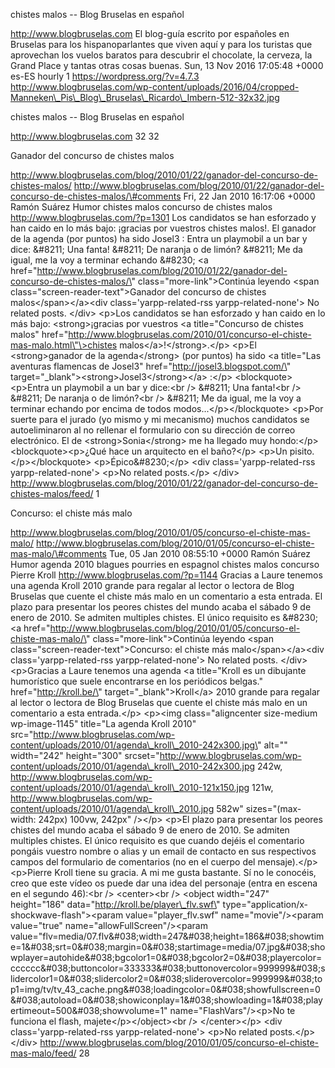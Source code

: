 chistes malos -- Blog Bruselas en español

http://www.blogbruselas.com El blog-guía escrito por españoles en
Bruselas para los hispanoparlantes que viven aquí y para los turistas
que aprovechan los vuelos baratos para descubrir el chocolate, la
cerveza, la Grand Place y tantas otras cosas buenas. Sun, 13 Nov 2016
17:05:48 +0000 es-ES hourly 1 https://wordpress.org/?v=4.7.3
http://www.blogbruselas.com/wp-content/uploads/2016/04/cropped-Manneken\_Pis\_Blog\_Bruselas\_Ricardo\_Imbern-512-32x32.jpg

chistes malos -- Blog Bruselas en español

http://www.blogbruselas.com 32 32

Ganador del concurso de chistes malos

http://www.blogbruselas.com/blog/2010/01/22/ganador-del-concurso-de-chistes-malos/
http://www.blogbruselas.com/blog/2010/01/22/ganador-del-concurso-de-chistes-malos/\#comments
Fri, 22 Jan 2010 16:17:06 +0000 Ramón Suárez Humor chistes malos
concurso de chistes malos http://www.blogbruselas.com/?p=1301 Los
candidatos se han esforzado y han caido en lo más bajo: ¡gracias por
vuestros chistes malos!. El ganador de la agenda (por puntos) ha sido
Josel3 : Entra un playmobil a un bar y dice: &\#8211; Una fanta!
&\#8211; De naranja o de limón? &\#8211; Me da igual, me la voy a
terminar echando &\#8230; \<a
href=\"http://www.blogbruselas.com/blog/2010/01/22/ganador-del-concurso-de-chistes-malos/\"
class=\"more-link\"\>Continúa leyendo \<span
class=\"screen-reader-text\"\>Ganador del concurso de chistes
malos\</span\>\</a\>\<div class=\'yarpp-related-rss
yarpp-related-none\'\> No related posts. \</div\> \<p\>Los candidatos se
han esforzado y han caido en lo más bajo: \<strong\>¡gracias por
vuestros \<a title=\"Concurso de chistes malos\"
href=\"http://www.blogbruselas.com/2010/01/concurso-el-chiste-mas-malo.html\"\>chistes
malos\</a\>!\</strong\>.\</p\> \<p\>El \<strong\>ganador de la
agenda\</strong\> (por puntos) ha sido \<a title=\"Las aventuras
flamencas de Josel3\" href=\"http://josel3.blogspot.com/\"
target=\"\_blank\"\>\<strong\>Josel3\</strong\>\</a\> :\</p\>
\<blockquote\>\<p\>Entra un playmobil a un bar y dice:\<br /\> &\#8211;
Una fanta!\<br /\> &\#8211; De naranja o de limón?\<br /\> &\#8211; Me
da igual, me la voy a terminar echando por encima de todos
modos...\</p\>\</blockquote\> \<p\>Por suerte para el jurado (yo mismo y
mi mecanismo) muchos candidatos se autoeliminaron al no rellenar el
formulario con su dirección de correo electrónico. El de
\<strong\>Sonia\</strong\> me ha llegado muy hondo:\</p\>
\<blockquote\>\<p\>¿Qué hace un arquitecto en el baño?\</p\> \<p\>Un
pisito.\</p\>\</blockquote\> \<p\>Épico&\#8230;\</p\> \<div
class=\'yarpp-related-rss yarpp-related-none\'\> \<p\>No related
posts.\</p\> \</div\>
http://www.blogbruselas.com/blog/2010/01/22/ganador-del-concurso-de-chistes-malos/feed/
1

Concurso: el chiste más malo

http://www.blogbruselas.com/blog/2010/01/05/concurso-el-chiste-mas-malo/
http://www.blogbruselas.com/blog/2010/01/05/concurso-el-chiste-mas-malo/\#comments
Tue, 05 Jan 2010 08:55:10 +0000 Ramón Suárez Humor agenda 2010 blagues
pourries en espagnol chistes malos concurso Pierre Kroll
http://www.blogbruselas.com/?p=1144 Gracias a Laure tenemos una agenda
Kroll 2010 grande para regalar al lector o lectora de Blog Bruselas que
cuente el chiste más malo en un comentario a esta entrada. El plazo para
presentar los peores chistes del mundo acaba el sábado 9 de enero de
2010. Se admiten multiples chistes. El único requisito es &\#8230; \<a
href=\"http://www.blogbruselas.com/blog/2010/01/05/concurso-el-chiste-mas-malo/\"
class=\"more-link\"\>Continúa leyendo \<span
class=\"screen-reader-text\"\>Concurso: el chiste más
malo\</span\>\</a\>\<div class=\'yarpp-related-rss
yarpp-related-none\'\> No related posts. \</div\> \<p\>Gracias a Laure
tenemos una agenda \<a title=\"Kroll es un dibujante humorístico que
suele encontrarse en los periódicos belgas.\" href=\"http://kroll.be/\"
target=\"\_blank\"\>Kroll\</a\> 2010 grande para regalar al lector o
lectora de Blog Bruselas que cuente el chiste más malo en un comentario
a esta entrada.\</p\> \<p\>\<img class=\"aligncenter size-medium
wp-image-1145\" title=\"La agenda Kroll 2010\"
src=\"http://www.blogbruselas.com/wp-content/uploads/2010/01/agenda\_kroll\_2010-242x300.jpg\"
alt=\"\" width=\"242\" height=\"300\"
srcset=\"http://www.blogbruselas.com/wp-content/uploads/2010/01/agenda\_kroll\_2010-242x300.jpg
242w,
http://www.blogbruselas.com/wp-content/uploads/2010/01/agenda\_kroll\_2010-121x150.jpg
121w,
http://www.blogbruselas.com/wp-content/uploads/2010/01/agenda\_kroll\_2010.jpg
582w\" sizes=\"(max-width: 242px) 100vw, 242px\" /\>\</p\> \<p\>El plazo
para presentar los peores chistes del mundo acaba el sábado 9 de enero
de 2010. Se admiten multiples chistes. El único requisito es que cuando
dejéis el comentario pongáis vuestro nombre o alias y un email de
contacto en sus respectivos campos del formulario de comentarios (no en
el cuerpo del mensaje).\</p\> \<p\>Pierre Kroll tiene su gracia. A mi me
gusta bastante. Sí no le conocéis, creo que este vídeo os puede dar una
idea del personaje (entra en escena en el segundo 46):\<br /\>
\<center\>\<br /\> \<object width=\"247\" height=\"186\"
data=\"http://kroll.be/player\_flv.swf\"
type=\"application/x-shockwave-flash\"\>\<param
value=\"player\_flv.swf\" name=\"movie\"/\>\<param value=\"true\"
name=\"allowFullScreen\"/\>\<param
value=\"flv=media/07.flv&\#038;width=247&\#038;height=186&\#038;showtime=1&\#038;srt=0&\#038;margin=0&\#038;startimage=media/07.jpg&\#038;showplayer=autohide&\#038;bgcolor1=0&\#038;bgcolor2=0&\#038;playercolor=cccccc&\#038;buttoncolor=333333&\#038;buttonovercolor=999999&\#038;slidercolor1=0&\#038;slidercolor2=0&\#038;sliderovercolor=999999&\#038;top1=img/tv/tv\_43\_cache.png&\#038;loadingcolor=0&\#038;showfullscreen=0&\#038;autoload=0&\#038;showiconplay=1&\#038;showloading=1&\#038;playertimeout=500&\#038;showvolume=1\"
name=\"FlashVars\"/\>\<p\>No te funciona el flash,
majete\</p\>\</object\>\<br /\> \</center\>\</p\> \<div
class=\'yarpp-related-rss yarpp-related-none\'\> \<p\>No related
posts.\</p\> \</div\>
http://www.blogbruselas.com/blog/2010/01/05/concurso-el-chiste-mas-malo/feed/
28
